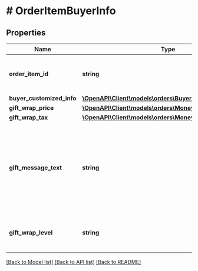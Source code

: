 # # OrderItemBuyerInfo

## Properties

Name | Type | Description | Notes
------------ | ------------- | ------------- | -------------
**order_item_id** | **string** | An Amazon-defined order item identifier. |
**buyer_customized_info** | [**\OpenAPI\Client\models\orders\BuyerCustomizedInfoDetail**](BuyerCustomizedInfoDetail.md) |  | [optional]
**gift_wrap_price** | [**\OpenAPI\Client\models\orders\Money**](Money.md) |  | [optional]
**gift_wrap_tax** | [**\OpenAPI\Client\models\orders\Money**](Money.md) |  | [optional]
**gift_message_text** | **string** | A gift message provided by the buyer.  **Note**: This attribute is only available for MFN (fulfilled by seller) orders. | [optional]
**gift_wrap_level** | **string** | The gift wrap level specified by the buyer. | [optional]

[[Back to Model list]](../../README.md#models) [[Back to API list]](../../README.md#endpoints) [[Back to README]](../../README.md)
